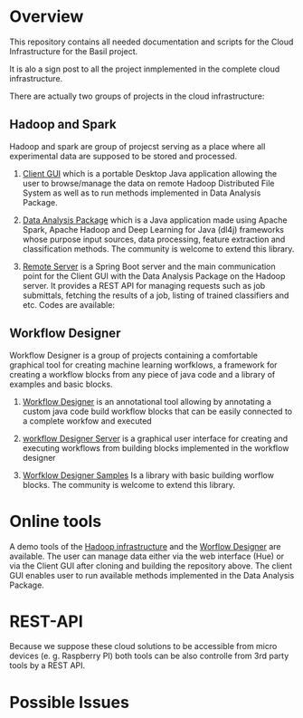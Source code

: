# Overview
This repository contains all needed documentation and scripts for the Cloud Infrastructure for the Basil project.

It is alo a sign post to all the project inmplemented in the complete cloud infrastructure.

There are actually two groups of projects in the cloud infrastructure:

## Hadoop and Spark

Hadoop and spark are group of projecst serving as a place where all experimental data are supposed to be stored and processed.

1. [Client GUI](https://github.com/NEUROINFORMATICS-GROUP-FAV-KIV-ZCU/EEG_ClientGUI) which is a portable Desktop Java application allowing the user to browse/manage the data on remote Hadoop Distributed File System as well as to run methods implemented in Data Analysis Package.

2. [Data Analysis Package](https://github.com/NEUROINFORMATICS-GROUP-FAV-KIV-ZCU/EEG_DataAnalysisPackage)  which is a Java application made using Apache Spark, Apache Hadoop and Deep Learning for Java (dl4j) frameworks whose purpose input sources, data processing, feature extraction and classification methods. The community is welcome to extend this library.

3. [Remote Server](https://github.com/NEUROINFORMATICS-GROUP-FAV-KIV-ZCU/EEG_RemoteServer) is a Spring Boot server and the main communication point for the Client GUI with the Data Analysis Package on the Hadoop server. It provides a REST API for managing requests such as job submittals, fetching the results of a job, listing of trained classifiers and etc. Codes are available: 

## Workflow Designer

Workflow Designer is a group of projects containing a comfortable graphical tool for creating machine learning worfklows, a framework for creating a workflow blocks from any piece of java code and a library of examples and basic blocks.

1. [Workflow Designer](https://github.com/NEUROINFORMATICS-GROUP-FAV-KIV-ZCU/workflow_designer) is an annotational tool allowing by annotating a custom java code build workflow blocks that can be easily connected to a complete workfow and executed

2. [workflow Designer Server](https://github.com/NEUROINFORMATICS-GROUP-FAV-KIV-ZCU/workflow_designer_server)
is a graphical user interface for creating and executing workflows from building blocks implemented in the workflow designer

3. [Worfklow Designer Samples](https://github.com/NEUROINFORMATICS-GROUP-FAV-KIV-ZCU/workflow_designer_samples)
Is a library with basic building worflow blocks. The community is welcome to extend this library.

# Online tools

A demo tools of the [Hadoop infrastructure](http://147.228.63.46:8888) and the [Worflow Designer](http://147.228.63.46:8680) are available. The user can manage data either via the web interface (Hue) or via the Client GUI after cloning and building the repository above. The client GUI enables user to run available methods implemented in the Data Analysis Package.

# REST-API
Because we suppose these cloud solutions to be accessible from micro devices (e. g. Raspberry PI) both tools can be also controlle from 3rd party tools by a REST API.

# Possible Issues

